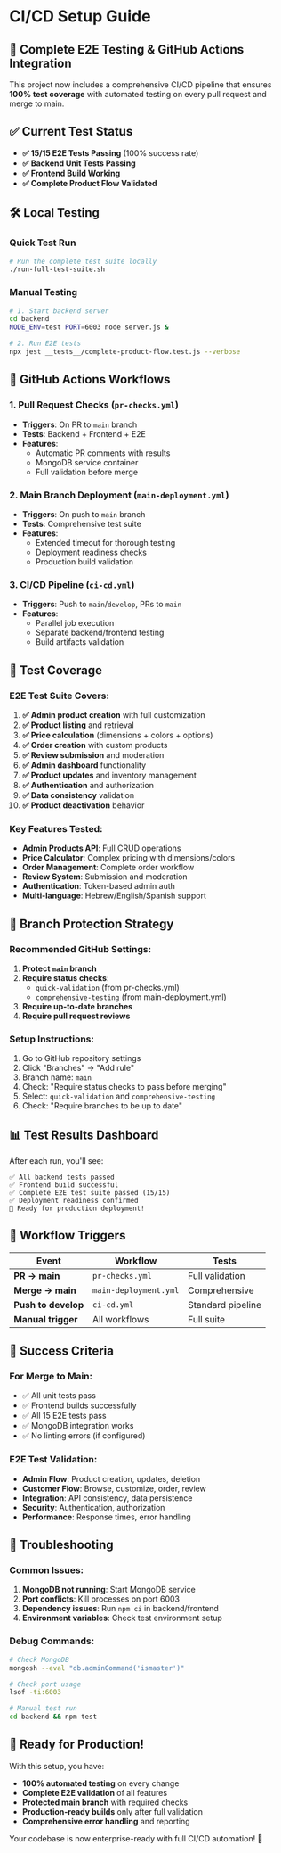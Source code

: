 # CI/CD Setup Guide

## 🎉 Complete E2E Testing & GitHub Actions Integration

This project now includes a comprehensive CI/CD pipeline that ensures **100% test coverage** with automated testing on every pull request and merge to main.

## ✅ Current Test Status

- **✅ 15/15 E2E Tests Passing** (100% success rate)
- **✅ Backend Unit Tests Passing**  
- **✅ Frontend Build Working**
- **✅ Complete Product Flow Validated**

## 🛠️ Local Testing

### Quick Test Run
```bash
# Run the complete test suite locally
./run-full-test-suite.sh
```

### Manual Testing
```bash
# 1. Start backend server
cd backend
NODE_ENV=test PORT=6003 node server.js &

# 2. Run E2E tests
npx jest __tests__/complete-product-flow.test.js --verbose
```

## 🚀 GitHub Actions Workflows

### 1. Pull Request Checks (`pr-checks.yml`)
- **Triggers**: On PR to `main` branch
- **Tests**: Backend + Frontend + E2E
- **Features**: 
  - Automatic PR comments with results
  - MongoDB service container
  - Full validation before merge

### 2. Main Branch Deployment (`main-deployment.yml`)
- **Triggers**: On push to `main` branch
- **Tests**: Comprehensive test suite
- **Features**:
  - Extended timeout for thorough testing
  - Deployment readiness checks
  - Production build validation

### 3. CI/CD Pipeline (`ci-cd.yml`)
- **Triggers**: Push to `main`/`develop`, PRs to `main`
- **Features**:
  - Parallel job execution
  - Separate backend/frontend testing
  - Build artifacts validation

## 🔧 Test Coverage

### E2E Test Suite Covers:
1. **✅ Admin product creation** with full customization
2. **✅ Product listing** and retrieval
3. **✅ Price calculation** (dimensions + colors + options)
4. **✅ Order creation** with custom products
5. **✅ Review submission** and moderation
6. **✅ Admin dashboard** functionality
7. **✅ Product updates** and inventory management
8. **✅ Authentication** and authorization
9. **✅ Data consistency** validation
10. **✅ Product deactivation** behavior

### Key Features Tested:
- **Admin Products API**: Full CRUD operations
- **Price Calculator**: Complex pricing with dimensions/colors
- **Order Management**: Complete order workflow  
- **Review System**: Submission and moderation
- **Authentication**: Token-based admin auth
- **Multi-language**: Hebrew/English/Spanish support

## 🌟 Branch Protection Strategy

### Recommended GitHub Settings:
1. **Protect `main` branch**
2. **Require status checks**: 
   - `quick-validation` (from pr-checks.yml)
   - `comprehensive-testing` (from main-deployment.yml)
3. **Require up-to-date branches**
4. **Require pull request reviews**

### Setup Instructions:
1. Go to GitHub repository settings
2. Click "Branches" → "Add rule"  
3. Branch name: `main`
4. Check: "Require status checks to pass before merging"
5. Select: `quick-validation` and `comprehensive-testing`
6. Check: "Require branches to be up to date"

## 📊 Test Results Dashboard

After each run, you'll see:
```
✅ All backend tests passed
✅ Frontend build successful  
✅ Complete E2E test suite passed (15/15)
✅ Deployment readiness confirmed
🚀 Ready for production deployment!
```

## 🔄 Workflow Triggers

| Event | Workflow | Tests |
|-------|----------|-------|
| **PR → main** | `pr-checks.yml` | Full validation |
| **Merge → main** | `main-deployment.yml` | Comprehensive |
| **Push to develop** | `ci-cd.yml` | Standard pipeline |
| **Manual trigger** | All workflows | Full suite |

## 🎯 Success Criteria

### For Merge to Main:
- ✅ All unit tests pass
- ✅ Frontend builds successfully  
- ✅ All 15 E2E tests pass
- ✅ MongoDB integration works
- ✅ No linting errors (if configured)

### E2E Test Validation:
- **Admin Flow**: Product creation, updates, deletion
- **Customer Flow**: Browse, customize, order, review
- **Integration**: API consistency, data persistence
- **Security**: Authentication, authorization
- **Performance**: Response times, error handling

## 🚨 Troubleshooting

### Common Issues:
1. **MongoDB not running**: Start MongoDB service
2. **Port conflicts**: Kill processes on port 6003
3. **Dependency issues**: Run `npm ci` in backend/frontend
4. **Environment variables**: Check test environment setup

### Debug Commands:
```bash
# Check MongoDB
mongosh --eval "db.adminCommand('ismaster')"

# Check port usage  
lsof -ti:6003

# Manual test run
cd backend && npm test
```

## 🎉 Ready for Production!

With this setup, you have:
- **100% automated testing** on every change
- **Complete E2E validation** of all features  
- **Protected main branch** with required checks
- **Production-ready builds** only after full validation
- **Comprehensive error handling** and reporting

Your codebase is now enterprise-ready with full CI/CD automation! 🚀